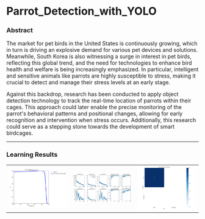 # Parrot_Detection_with_YOLO
### Abstract

The market for pet birds in the United States is continuously growing, which in turn is driving an explosive demand for various pet devices and solutions. Meanwhile, South Korea is also witnessing a surge in interest in pet birds, reflecting this global trend, and the need for technologies to enhance bird health and welfare is being increasingly emphasized. In particular, intelligent and sensitive animals like parrots are highly susceptible to stress, making it crucial to detect and manage their stress levels at an early stage.

Against this backdrop, research has been conducted to apply object detection technology to track the real-time location of parrots within their cages. This approach could later enable the precise monitoring of the parrot's behavioral patterns and positional changes, allowing for early recognition and intervention when stress occurs. Additionally, this research could serve as a stepping stone towards the development of smart birdcages.

---
### Learning Results
<table>
  <tr>
    <td><img src="./image/F1_curve.png" alt="이미지 1" width="400"></td>
    <td><img src="./image/results.png" alt="이미지 2" width="400"></td>
    <td><img src="./image/confusion_matrix_normalized.png" alt="이미지 3" width="400"></td>
  </tr>
</table>
